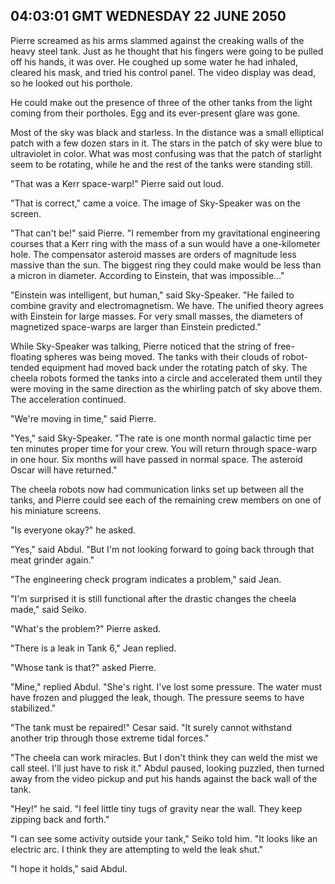 ## 04:03:01 GMT WEDNESDAY 22 JUNE 2050
Pierre screamed as his arms slammed against the creaking walls of the heavy steel tank. Just as he thought that his fingers were going to be pulled off his hands, it was over. He coughed up some water he had inhaled, cleared his mask, and tried his control panel. The video display was dead, so he looked out his porthole.

He could make out the presence of three of the other tanks from the light coming from their portholes. Egg and its ever-present glare was gone.

Most of the sky was black and starless. In the distance was a small elliptical patch with a few dozen stars in it. The stars in the patch of sky were blue to ultraviolet in color. What was most confusing was that the patch of starlight seem to be rotating, while he and the rest of the tanks were standing still.

"That was a Kerr space-warp!" Pierre said out loud.

"That is correct," came a voice. The image of Sky-Speaker was on the screen.

"That can't be!" said Pierre. "I remember from my gravitational engineering courses that a Kerr ring with the mass of a sun would have a one-kilometer hole. The compensator asteroid masses are orders of magnitude less massive than the sun. The biggest ring they could make would be less than a micron in diameter. According to Einstein, that was impossible..."

"Einstein was intelligent, but human," said Sky-Speaker. "He failed to combine gravity and electromagnetism. We have. The unified theory agrees with Einstein for large masses. For very small masses, the diameters of magnetized space-warps are larger than Einstein predicted."

While Sky-Speaker was talking, Pierre noticed that the string of free-floating spheres was being moved. The tanks with their clouds of robot-tended equipment had moved back under the rotating patch of sky. The cheela robots formed the tanks into a circle and accelerated them until they were moving in the same direction as the whirling patch of sky above them. The acceleration continued.

"We're moving in time," said Pierre.

"Yes," said Sky-Speaker. "The rate is one month normal galactic time per ten minutes proper time for your crew. You will return through space-warp in one hour. Six months will have passed in normal space. The asteroid Oscar will have returned."

The cheela robots now had communication links set up between all the tanks, and Pierre could see each of the remaining crew members on one of his miniature screens.

"Is everyone okay?" he asked.

"Yes," said Abdul. "But I'm not looking forward to going back through that meat grinder again."

"The engineering check program indicates a problem," said Jean.

"I'm surprised it is still functional after the drastic changes the cheela made," said Seiko.

"What's the problem?" Pierre asked.

"There is a leak in Tank 6," Jean replied.

"Whose tank is that?" asked Pierre.

"Mine," replied Abdul. "She's right. I've lost some pressure. The water must have frozen and plugged the leak, though. The pressure seems to have stabilized."

"The tank must be repaired!" Cesar said. "It surely cannot withstand another trip through those extreme tidal forces."

"The cheela can work miracles. But I don't think they can weld the mist we call steel. I'll just have to risk it." Abdul paused, looking puzzled, then turned away from the video pickup and put his hands against the back wall of the tank.

"Hey!" he said. "I feel little tiny tugs of gravity near the wall. They keep zipping back and forth."

"I can see some activity outside your tank," Seiko told him. "It looks like an electric arc. I think they are attempting to weld the leak shut."

"I hope it holds," said Abdul.